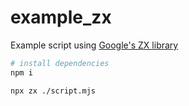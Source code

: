# example_zx

Example script using [Google's ZX library](https://google.github.io/zx/getting-started)

```bash
# install dependencies
npm i

npx zx ./script.mjs
```
